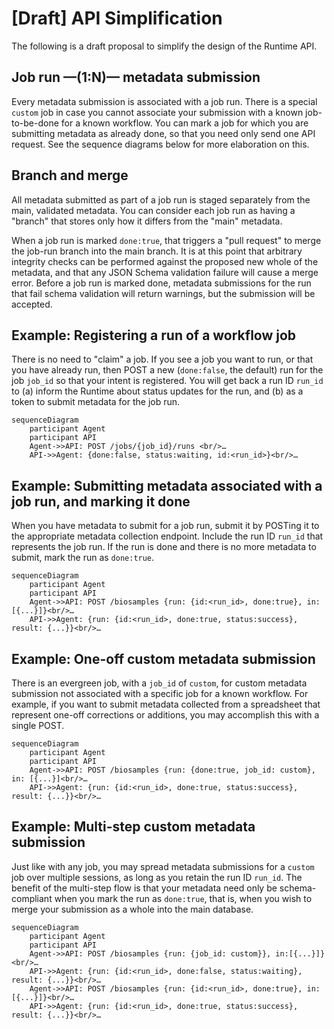 # [Draft] API Simplification

The following is a draft proposal to simplify the design of the Runtime API.

## Job run &mdash;(1:N)&mdash; metadata submission

Every metadata submission is associated with a job run. There is a special `custom` job in case you
cannot associate your submission with a known job-to-be-done for a known workflow. You can mark a
job for which you are submitting metadata as already done, so that you need only send one API
request. See the sequence diagrams below for more elaboration on this.

## Branch and merge

All metadata submitted as part of a job run is staged separately from the main, validated metadata.
You can consider each job run as having a "branch" that stores only how it differs from the "main"
metadata.

When a job run is marked `done:true`, that triggers a "pull request" to merge the job-run branch
into the main branch. It is at this point that arbitrary integrity checks can be performed against
the proposed new whole of the metadata, and that any JSON Schema validation failure will cause a
merge error. Before a job run is marked done, metadata submissions for the run that fail schema
validation will return warnings, but the submission will be accepted.

## Example: Registering a run of a workflow job

There is no need to "claim" a job. If you see a job you want to run, or that you have already run,
then POST a new (`done:false`, the default) run for the job `job_id` so that your intent is
registered. You will get back a run ID `run_id` to (a) inform the Runtime about status updates for
the run, and (b) as a token to submit metadata for the job run.

```mermaid
sequenceDiagram
    participant Agent
    participant API  
    Agent->>API: POST /jobs/{job_id}/runs <br/>…
    API->>Agent: {done:false, status:waiting, id:<run_id>}<br/>…
```

## Example: Submitting metadata associated with a job run, and marking it done

When you have metadata to submit for a job run, submit it by POSTing it to the appropriate metadata
collection endpoint. Include the run ID `run_id` that represents the job run. If the run is done and
there is no more metadata to submit, mark the run as `done:true`.

```mermaid
sequenceDiagram
    participant Agent
    participant API  
    Agent->>API: POST /biosamples {run: {id:<run_id>, done:true}, in:[{...}]}<br/>…
    API->>Agent: {run: {id:<run_id>, done:true, status:success}, result: {...}}<br/>…
```


## Example: One-off custom metadata submission

There is an evergreen job, with a `job_id` of `custom`, for custom metadata submission not
associated with a specific job for a known workflow. For example, if you want to submit metadata
collected from a spreadsheet that represent one-off corrections or additions, you may accomplish
this with a single POST.

```mermaid
sequenceDiagram
    participant Agent
    participant API
    Agent->>API: POST /biosamples {run: {done:true, job_id: custom}, in: [{...}]<br/>…
    API->>Agent: {run: {id:<run_id>, done:true, status:success}, result: {...}}<br/>…
```

## Example: Multi-step custom metadata submission

Just like with any job, you may spread metadata submissions for a `custom` job over multiple
sessions, as long as you retain the run ID `run_id`. The benefit of the multi-step flow is that
your metadata need only be schema-compliant when you mark the run as `done:true`, that is,
when you wish to merge your submission as a whole into the main database.

```mermaid
sequenceDiagram
    participant Agent
    participant API  
    Agent->>API: POST /biosamples {run: {job_id: custom}}, in:[{...}]}<br/>…
    API->>Agent: {run: {id:<run_id>, done:false, status:waiting}, result: {...}}<br/>…
    Agent->>API: POST /biosamples {run: {id:<run_id>, done:true}, in: [{...}]}<br/>…
    API->>Agent: {run: {id:<run_id>, done:true, status:success}, result: {...}}<br/>…
```